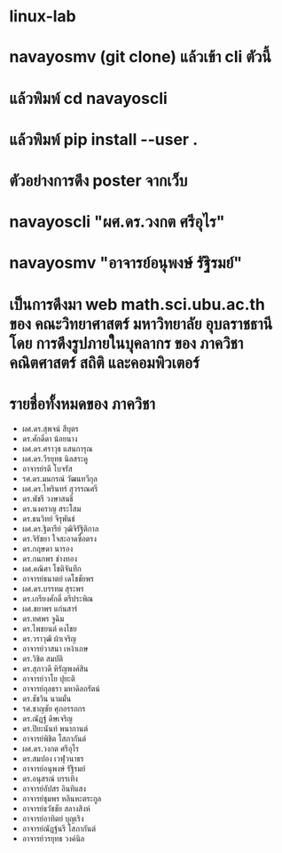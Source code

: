 # linux-lab
# navayosmv (git clone) แล้วเข้า cli ตัวนี้ 
# แล้วพิมพ์ cd navayoscli
# แล้วพิมพ์ pip install --user .
# ตัวอย่างการดึง poster จากเว็บ
# navayoscli  "ผศ.ดร.วงกต ศรีอุไร" 
# navayosmv "อาจารย์อนุพงษ์ รัฐิรมย์" 
# เป็นการดึงมา web math.sci.ubu.ac.th ของ คณะวิทยาศาสตร์ มหาวิทยาลัย อุบลราชธานี โดย การดึงรูปภายในบุคลากร ของ ภาควิชา คณิตศาสตร์ สถิติ และคอมพิวเตอร์

# รายชื่อทั้งหมดของ ภาควิชา
* ผศ.ดร.สุพจน์ สีบุตร
* ดร.ศักดิ์ดา น้อยนาง
* ผศ.ดร.ศราวุธ แสนการุณ
* ผศ.ดร.วีรยุทธ นิลสระคู
* อาจารย์รตี โบจรัส
* รศ.ดร.มนกรณ์ วัฒนทวีกุล
* ผศ.ดร.ไพรินทร์ สุวรรณศรี
* ดร.พัชรี วงษาสนธิ์
* ดร.นงคราญ สระโสม
* ดร.ธนวิทย์ จีรุพันธ์
* ผศ.ดร.ฐิตารีย์ วุฒิจิรัฐิติกาล
* ดร.จิรัชยา ใจสะอาดซื่อตรง
* ดร.กฤษดา นารอง
* ดร.กนกพร ช่างทอง
* ผศ.คณิศา โชติจันทึก
* อาจารย์ธนาตย์ เดโชชัยพร
* ผศ.ดร.บรรทม สุระพร
* ดร.เกรียงศักดิ์  ตรีประพิณ
* ผศ.ชยาพร แก่นสาร์
* ดร.ทศพร จูฉิม
* ดร.ไพชยนต์  คงไชย
* ดร.วราวุฒิ  ผ้าเจริญ
* อาจารย์วาสนา เหง้าเกษ
* ดร.วิชิต  สมบัติ
* ดร.สุภาวดี  หิรัญพงศ์สิน
* อาจารย์วาโย  ปุยะติ
* อาจารย์กุลธรา มหาดิลกรัตน์
* ดร.ชัชวิน นามมั่น
* รศ.ชาญชัย ศุภอรรถกร
* ดร.ณัฏฐ์ ดิษเจริญ
* ดร.ปิยะนันท์ พนากานต์
* อาจารย์พิชิต โสภากันต์
* ผศ.ดร.วงกต ศรีอุไร
* ดร.สมปอง  เวฬุวนาธร
* อาจารย์อนุพงษ์ รัฐิรมย์
* ดร.อนุสรณ์ บรรเทิง
* อาจารย์อัปสร อินทิแสง
* อาจารย์ชุมพร หลินหะตระกูล
* อาจารย์ธวัชชัย สลางสิงห์
* อาจารย์อาทิตย์ บุญเริง
* อาจารย์ณัฏฐ์นรี โสภากันต์
* อาจารย์วรยุทธ วงค์นิล
